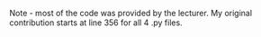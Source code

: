 Note - most of the code was provided by the lecturer. My original contribution starts at line 356 for all 4 .py files.
